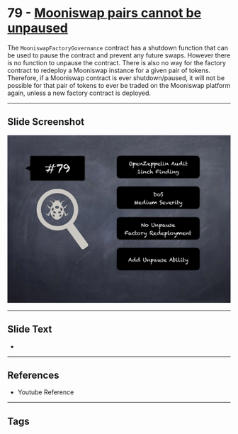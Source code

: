 
# 79 - [Mooniswap pairs cannot be unpaused](./Mooniswap%20pairs%20cannot%20be%20unpaused.md)

 The `MooniswapFactoryGovernance` contract has a shutdown function that can be used to pause the contract and prevent any future swaps. However there is no function to unpause the contract. There is also no way for the factory contract to redeploy a Mooniswap instance for a given pair of tokens. Therefore, if a Mooniswap contract is ever shutdown/paused, it will not be possible for that pair of tokens to ever be traded on the Mooniswap platform again, unless a new factory contract is deployed.


___
## Slide Screenshot
![079.png](../../images/7.%20Audit%20Findings%20101/079.png)
___
## Slide Text
- 
___
## References
- Youtube Reference
___
## Tags
